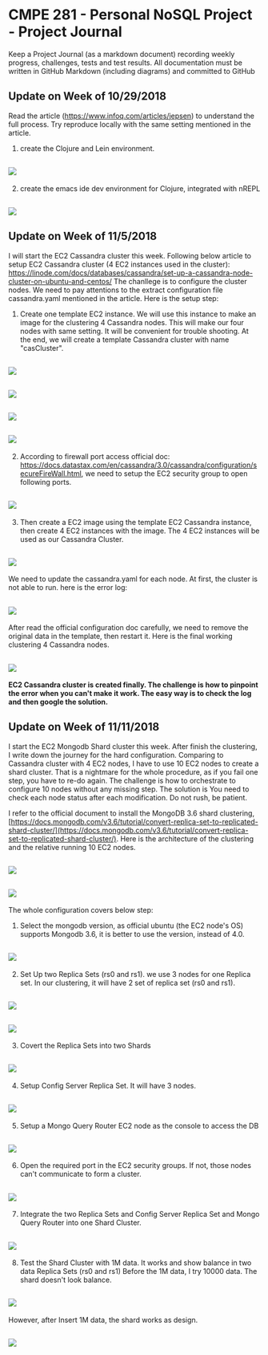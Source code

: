 # CMPE 281 - Personal NoSQL Project - Project Journal

Keep a Project Journal (as a markdown document) recording weekly progress, challenges, tests and test results.
All documentation must be written in GitHub Markdown (including diagrams) and committed to GitHub

## Update on Week of 10/29/2018
Read the article (https://www.infoq.com/articles/jepsen) to understand the full process. Try reproduce locally with the same setting mentioned in the article.
1. create the Clojure and Lein environment.
## ![](https://github.com/nguyensjsu/cmpe281-qinyinghua/blob/master/IndividualProject/leinNewProject.gif)

2. create the emacs ide dev environment for Clojure, integrated with nREPL
## ![](https://github.com/nguyensjsu/cmpe281-qinyinghua/blob/master/IndividualProject/clojureDevelopEnv.gif)


## Update on Week of 11/5/2018
I will start the EC2 Cassandra cluster this week. 
Following below article to setup EC2 Cassandra cluster (4 EC2 instances used in the cluster): https://linode.com/docs/databases/cassandra/set-up-a-cassandra-node-cluster-on-ubuntu-and-centos/
The chanllege is to configure the cluster nodes. We need to pay attentions to the extract configuration file cassandra.yaml mentioned in the article. 
Here is the setup step:
1. Create one template EC2 instance. We will use this instance to make an image for the clustering 4 Cassandra nodes. 
This will make our four nodes with same setting. It will be convenient for trouble shooting.
At the end, we will create a template Cassandra cluster with name "casCluster".
## ![](https://github.com/nguyensjsu/cmpe281-qinyinghua/blob/master/IndividualProject/installCassandra/00_ec2_imageInstance.gif)
## ![](https://github.com/nguyensjsu/cmpe281-qinyinghua/blob/master/IndividualProject/installCassandra/0_cassandra_first_run.jpg)
## ![](https://github.com/nguyensjsu/cmpe281-qinyinghua/blob/master/IndividualProject/installCassandra/1_cassandra_test_running_ok.jpg)
## ![](https://github.com/nguyensjsu/cmpe281-qinyinghua/blob/master/IndividualProject/installCassandra/4_cassandra_renameCluster_good.gif)

2. According to firewall port access official doc: https://docs.datastax.com/en/cassandra/3.0/cassandra/configuration/secureFireWall.html, 
we need to setup the EC2 security group to open following ports.
## ![](https://github.com/nguyensjsu/cmpe281-qinyinghua/blob/master/IndividualProject/installCassandra/part2_cluster/8_createEC2_cluster_openningPort.gif)


3. Then create a EC2 image using the template EC2 Cassandra instance, then create 4 EC2 instances with the image. 
The 4 EC2 instances will be used as our Cassandra Cluster.
## ![](https://github.com/nguyensjsu/cmpe281-qinyinghua/blob/master/IndividualProject/installCassandra/part2_cluster/8_ec2_Allinstances.gif)
We need to update the cassandra.yaml for each node.
At first, the cluster is not able to run. here is the error log:
## ![](https://github.com/nguyensjsu/cmpe281-qinyinghua/blob/master/IndividualProject/installCassandra/part2_cluster/2_createEC2_cluster_cannot_start_errorlog.gif)
After read the official configuration doc carefully, we need to remove the original data in the template, then restart it. 
Here is the final working clustering 4 Cassandra nodes.
## ![](https://github.com/nguyensjsu/cmpe281-qinyinghua/blob/master/IndividualProject/installCassandra/part2_cluster/7_createEC2_cluster_nodes_found_work.gif)

**EC2 Cassandra cluster is created finally. The challenge is how to pinpoint the error when you can't make it work. The easy way is to check the log and then google the solution.**

## Update on Week of 11/11/2018
I start the EC2 Mongodb Shard cluster this week. After finish the clustering, I write down the journey for the hard configuration.
Comparing to Cassandra cluster with 4 EC2 nodes, I have to use 10 EC2 nodes to create a shard cluster. That is a nightmare for the whole procedure, as if you fail one step, you have to re-do again. The challenge is how to orchestrate to configure 10 nodes without any missing step. The solution is You need to check each node status after each modification. Do not rush, be patient. 

I refer to the official document to install the MongoDB 3.6 shard clustering, [https://docs.mongodb.com/v3.6/tutorial/convert-replica-set-to-replicated-shard-cluster/](https://docs.mongodb.com/v3.6/tutorial/convert-replica-set-to-replicated-shard-cluster/).
Here is the architecture of the clustering and the relative running 10 EC2 nodes.
## ![](https://github.com/nguyensjsu/cmpe281-qinyinghua/blob/master/IndividualProject/installMongo/mongodb-cluster-diagram.png)
 
## ![](https://github.com/nguyensjsu/cmpe281-qinyinghua/blob/master/IndividualProject/installMongo/00_10_nodes_in_mongoCluster.gif)

The whole configuration covers below step:
1. Select the mongodb version, as official ubuntu (the EC2 node's OS) supports Mongodb 3.6, it is better to use the version, instead of 4.0.
## ![](https://github.com/nguyensjsu/cmpe281-qinyinghua/blob/master/IndividualProject/installMongo/2b_instance_mongodb_up_version.gif)
2.  Set Up two Replica Sets (rs0 and rs1). we use 3 nodes for one Replica set. In our clustering, it will have 2 set of replica set (rs0 and rs1).
## ![](https://github.com/nguyensjsu/cmpe281-qinyinghua/blob/master/IndividualProject/installMongo/4_mongodb_3nodes_replicaInit_status.gif)
## ![](https://github.com/nguyensjsu/cmpe281-qinyinghua/blob/master/IndividualProject/installMongo/11_mongodb_rs2_init_success_status.gif)
3.  Covert the Replica Sets into two Shards
## ![](https://github.com/nguyensjsu/cmpe281-qinyinghua/blob/master/IndividualProject/installMongo/7_mongodb_shardsvr_secondary_setup.gif)

4.  Setup  Config Server Replica Set. It will have 3 nodes.
## ![](https://github.com/nguyensjsu/cmpe281-qinyinghua/blob/master/IndividualProject/installMongo/8_mongodb_configSrv_init.gif)

5.  Setup a Mongo Query Router EC2 node as the console to access the DB
## ![](https://github.com/nguyensjsu/cmpe281-qinyinghua/blob/master/IndividualProject/installMongo/9_mongodb_queryRoute_works.gif)

6.  Open the required port in the EC2 security groups. If not, those nodes can't communicate to form a cluster.
## ![](https://github.com/nguyensjsu/cmpe281-qinyinghua/blob/master/IndividualProject/installMongo/5_mongodb_shardsvr_openPort_27018.gif)
7.  Integrate the two Replica Sets and Config Server Replica Set and Mongo Query Router into one Shard Cluster.
## ![](https://github.com/nguyensjsu/cmpe281-qinyinghua/blob/master/IndividualProject/installMongo/12_mongodb_queryRouter_shardingStatus.gif)

8.  Test the Shard Cluster with 1M data. It works and show balance in two data Replica Sets (rs0 and rs1)
Before the 1M data, I try 10000 data. The shard doesn't look balance.
## ![](https://github.com/nguyensjsu/cmpe281-qinyinghua/blob/master/IndividualProject/installMongo/15_mongodb_shard_sharded_status_db1.gif)
However, after Insert 1M data, the shard works as design.
## ![](https://github.com/nguyensjsu/cmpe281-qinyinghua/blob/master/IndividualProject/installMongo/15_mongodb_shard_sharded_status_db1.gif)


